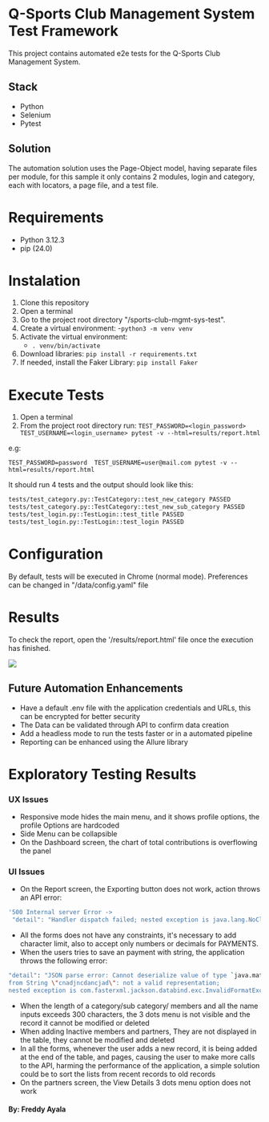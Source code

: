 # Q-Sports Club Management System Test Framework

This project contains automated e2e tests for the Q-Sports Club Management System.

## Stack
* Python
* Selenium
* Pytest

## Solution
The automation solution uses the Page-Object model, having separate files per module, for this sample it only contains 2 modules, login and category, each with locators, a page file, and a test file.


# Requirements
* Python 3.12.3
* pip (24.0)

# Instalation
1. Clone this repository
2. Open a terminal
3. Go to the project root directory "/sports-club-mgmt-sys-test".
4. Create a virtual environment: 
   -`python3 -m venv venv`
5. Activate the virtual environment: 
   - `. venv/bin/activate`
6. Download libraries:  `pip install -r requirements.txt`
7. If needed, install the Faker Library: `pip install Faker`

 
# Execute Tests

1. Open a terminal
2. From the project root directory run: `TEST_PASSWORD=<login_password>  TEST_USERNAME=<login_username> pytest -v --html=results/report.html`

e.g:

`TEST_PASSWORD=password  TEST_USERNAME=user@mail.com pytest -v --html=results/report.html`

It should run 4 tests and the output should look like this:

```bash
tests/test_category.py::TestCategory::test_new_category PASSED                                                                                                                               [ 25%]
tests/test_category.py::TestCategory::test_new_sub_category PASSED                                                                                                                           [ 50%]
tests/test_login.py::TestLogin::test_title PASSED                                                                                                                                            [ 75%]
tests/test_login.py::TestLogin::test_login PASSED                                                                                                                                            [100%]
```

# Configuration
By default, tests will be executed in Chrome (normal mode). Preferences can be changed in "/data/config.yaml" file

# Results
To check the report, open the '/results/report.html' file once the execution has finished.

![](output.gif)

## Future Automation Enhancements
* Have a default .env file with the application credentials and URLs, this can be encrypted for better security
* The Data can be validated through API to confirm data creation 
* Add a headless mode to run the tests faster or in a automated pipeline
* Reporting can be enhanced using the Allure library

# Exploratory Testing Results
### UX Issues
* Responsive mode hides the main menu, and it shows profile options, the profile Options are hardcoded
* Side Menu can be collapsible
* On the Dashboard screen, the chart of total contributions is overflowing the panel

### UI Issues
* On the Report screen, the Exporting button does not work, action throws an API error:
```bash
'500 Internal server Error ->    
 "detail": "Handler dispatch failed; nested exception is java.lang.NoClassDefFoundError: Could not initialize class sun.awt.X11FontManager",'
```
* All the forms does not have any constraints, it's necessary to add character limit, also to accept only numbers or decimals for PAYMENTS.
* When the users tries to save an payment with string, the application throws the following error:
```bash
"detail": "JSON parse error: Cannot deserialize value of type `java.math.BigDecimal` 
from String \"cnadjncdancjad\": not a valid representation; 
nested exception is com.fasterxml.jackson.databind.exc.InvalidFormatException: Cannot deserialize value of type `java.math.BigDecimal` from String \"cnadjncdancjad\": not a valid representation\n at [Source: (PushbackInputStream); line: 1, column: 41] (through reference chain: uy.com.club.administration.dto.request.ContributionSuggestedDTO[\"amount\"])",
```
* When the length of a category/sub category/ members and all the name inputs exceeds 300 characters, the 3 dots menu is not visible and the record it cannot be modified or deleted
* When adding Inactive members and partners, They are not displayed in the table, they cannot be modified and deleted
* In all the forms, whenever the user adds a new record, it is being added at the end of the table, and pages, causing the user to make more calls to the API, harming the performance of the application, a simple solution could be to sort the lists from recent records to old records
* On the partners screen, the View Details 3 dots menu option does not work

#### By: Freddy Ayala